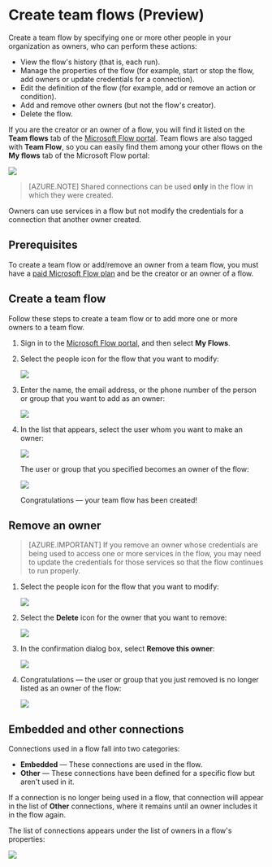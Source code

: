 <properties
    pageTitle="Learn how to add other owners to a flow and create team flows | Microsoft Flow"
    description="Microsoft Flow makes it easy automate repetitive tasks. You can add users or groups as owners and collaborate with them to design and manage flows."
    services=""
    suite="flow"
    documentationCenter="na"
    authors="msftman"
    manager="anneta"
    editor=""
    tags=""/>

<tags
   ms.service="flow"
   ms.devlang="na"
   ms.topic="article"
   ms.tgt_pltfrm="na"
   ms.workload="na"
   ms.date="02/07/2017"
   ms.author="deonhe"/>

# Create team flows (Preview) #
Create a team flow by specifying one or more other people in your organization as owners, who can perform these actions:

- View the flow's history (that is, each run).
- Manage the properties of the flow (for example, start or stop the flow, add owners or update credentials for a connection).
- Edit the definition of the flow (for example, add or remove an action or condition).
- Add and remove other owners (but not the flow's creator).
- Delete the flow.

If you are the creator or an owner of a flow, you will find it listed on the **Team flows** tab of the [Microsoft Flow portal](https://flow.microsoft.com). Team flows are also tagged with **Team Flow**, so you can easily find them among your other flows on the **My flows** tab of the Microsoft Flow portal:

![](./media/create-team-flows/addowner5.png)

>[AZURE.NOTE] Shared connections can be used **only** in the flow in which they were created.

Owners can use services in a flow but not modify the credentials for a connection that another owner created.

## Prerequisites ##
To create a team flow or add/remove an owner from a team flow, you must have a [paid Microsoft Flow plan](https://flow.microsoft.com/pricing/) and be the creator or an owner of a flow.

## Create a team flow ##
Follow these steps to create a team flow or to add more one or more owners to a team flow.

1. Sign in to the [Microsoft Flow portal](https://flow.microsoft.com), and then select **My Flows**.

1. Select the people icon for the flow that you want to modify:

     ![](./media/create-team-flows/addowner1.png)

1. Enter the name, the email address, or the phone number of the person or group that you want to add as an owner:

     ![](./media/create-team-flows/addowner2.png)

1. In the list that appears, select the user whom you want to make an owner:

     ![](./media/create-team-flows/addowner3.png)

	 The user or group that you specified becomes an owner of the flow:

     ![](./media/create-team-flows/addowner4.png)

	 Congratulations &mdash; your team flow has been created!

## Remove an owner ##

>[AZURE.IMPORTANT] If you remove an owner whose credentials are being used to access one or more services in the flow, you may need to update the credentials for those services so that the flow continues to run properly.

1. Select the people icon for the flow that you want to modify:

     ![](./media/create-team-flows/removeowner1.png)

2. Select the **Delete** icon for the owner that you want to remove:

     ![](./media/create-team-flows/removeowner2.png)

3. In the confirmation dialog box, select **Remove this owner**:

     ![](./media/create-team-flows/removeowner3.png)

4. Congratulations &mdash; the user or group that you just removed is no longer listed as an owner of the flow:

     ![](./media/create-team-flows/removeowner4.png)

## Embedded and other connections
Connections used in a flow fall into two categories:

- **Embedded** &mdash; These connections are used in the flow.
- **Other** &mdash; These connections have been defined for a specific flow but aren't used in it.

If a connection is no longer being used in a flow, that connection will appear in the list of **Other** connections, where it remains until an owner includes it in the flow again.

The list of connections appears under the list of owners in a flow's properties:

![](./media/create-team-flows/embeddedconnections.png)
